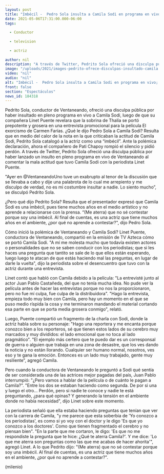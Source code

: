 ```yaml
---
layout: post
title: "Imbécil -  Pedro Sola insulta a Camila Sodi en programa en vivo; se arrepiente y pide perdón"
date: 2021-05-06T17:31:00.000-06:00
tags:
  
  - Conductor
  
  - television
  
  - actriz
  
author: nil
description: "A través de Twitter, Pedrito Sola ofreció una disculpa pública por haber lanzado un insulto en pleno programa en vivo de Ventaneando al comentar la mala actitud que tuvo Camila Sodi con la periodista Linet Puente."
image: "/uploads/2021/images-pedrito-ofrece-disculpas-insultado-camila.jpg"
video: "nil"
audio: "nil"
alt: "Imbécil -  Pedro Sola insulta a Camila Sodi en programa en vivo; se arrepiente y pide perdón"
front: false
section: "Espectáculos"
news_id: 184318
---
```


Pedrito Sola, conductor de Ventaneando, ofreció una disculpa pública por haber insultado en pleno programa en vivo a Camila Sodi, luego de que su compañera Linet Puente revelara que la sobrina de Thalía se portó prepotente y grosera en una entrevista promocional para la película El exorcismo de Carmen Farías. ¿Qué le dijo Pedro Sola a Camila Sodi? Resulta que en medio del calor de la nota en la que criticaban la actitud de Camila Sodi, Pedrito Sola catalogó a la actriz como una “imbécil”. Ante la polémica declaración, ahora el compañero de Pati Chapoy rompió el silencio y pidió perdón. A través de Twitter, Pedrito Sola ofreció una disculpa pública por haber lanzado un insulto en pleno programa en vivo de Ventaneando al comentar la mala actitud que tuvo Camila Sodi con la periodista Linet Puente. 

"Ayer en @VentaneandoUno tuve un exabrupto al tenor de la discusión que se llevaba a cabo y dije una palabrota de lo cual me arrepiento y me disculpo de verdad, no es mi costumbre insultar a nadie. Lo siento mucho”, se disculpó Pedrito Sola. 

¿Pero qué dijo Pedrito Sola? Resulta que el presentador expresó que Camila Sodi es una imbécil, pues tiene muchos años en el medio artístico y no aprende a relacionarse con la prensa. “(Me aterra) que no sé contestar porque soy una imbécil. Al final de cuentas, es una actriz que tiene muchos años en el ambiente, ¿por qué no aprende a contestar?", dijo Pedro Sola. 

Cómo inició la polémica de Ventaneando y Camila Sodi? Linet Puente, conductora de Ventaneando, compartió en la emisión de TV Azteca cómo se portó Camila Sodi. "A mí me molesta mucho que todavía existen actores o personalidades que no se saben conducir con los periodistas; que si les haces una pregunta que tantito se sale de lo que ellos están esperando, luego luego te atacan de que estás haciendo mal las preguntas, en lugar de darle la vuelta", dijo la periodista sobre el desencuentro que tuvo con la actriz durante una entrevista. 

Linet contó que habló con Camila debido a la película: "La entrevisté junto al actor Juan Pablo Castañeda, del que no tenía mucha idea. No pude ver la película antes de hacer las entrevistas porque no nos la proporcionaron, pero no fue mí culpa, fue culpa de la distribuidora".  "Hago la entrevista, empieza todo muy bien con Camila, pero hay un momento en el que se puso medio ríspida la cosa y me terminaron mandando el material cortando esa parte en que se porta media grosera conmigo", relató. 

Luego, Puente compartió un fragmento de la charla con Sodi, donde la actriz habla sobre su personaje: "Hago una reportera y me encanta porque conozco bien a los reporteros, sé que tienen estos lados de su cerebro muy marcados y muy divididos: el lado emocional que no toca al lado pragmático". "El ejemplo más certero que te puedo dar es un corresponsal de guerra o alguien que trabaja en una zona de desastre, que los ves dando la noticia y no están llorando. Cualquier ser humano normal, nosotros, ves eso y te gana la emoción. Entonces es un lado muy trabajado, gente muy resiliente", agregó Camila. 

Pero cuando la conductora de Ventaneando le preguntó a Sodi qué sentía de ser considerada una de las actrices mejor pagadas del país, Juan Pablo interrumpió: "¿Pero vamos a hablar de la película o de cuánto le pagan a Camila?". "Entre los dos se estaban haciendo como segunda. De por si una y luego el otro... Perdón, pero si nadie te conoce y nadie te está preguntando, ¿para qué opinas? Y generando la tensión en el ambiente donde no había necesidad", dijo Linet sobre este momento. 

La periodista señaló que ella estaba haciendo preguntas que tenían que ver con la carrera de Camila, "y me parece que esta soberbia de 'Yo conozco a los periodistas', es como si yo voy con el doctor y le digo 'Es que yo conozco a los doctores'. Como que tienen fragmentado el cerebro y no piensan bien". "En la parte que me cortaron, le digo: 'Es que no me respondiste la pregunta que te hice: ¿Qué te aterra Camila?'. Y me dice: 'Lo que me aterra son preguntas como las que me acabas de hacer ahorita'", agregó Linet.  A lo que Pedrito dijo: "(Me aterra) que no sé contestar porque soy una imbécil. Al final de cuentas, es una actriz que tiene muchos años en el ambiente, ¿por qué no aprende a contestar?".  

(milenio)